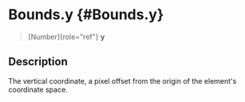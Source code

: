 Bounds.y {#Bounds.y}
========

> [Number]{role="ref"} **y**

Description
-----------

The vertical coordinate, a pixel offset from the origin of the
element\'s coordinate space.
